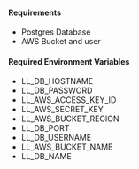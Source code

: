 
#### Requirements

- Postgres Database
- AWS Bucket and user

#### Required Environment Variables 
 - LL_DB_HOSTNAME
 - LL_DB_PASSWORD
 - LL_AWS_ACCESS_KEY_ID
 - LL_AWS_SECRET_KEY
 - LL_AWS_BUCKET_REGION
 - LL_DB_PORT
 - LL_DB_USERNAME
 - LL_AWS_BUCKET_NAME 
 - LL_DB_NAME
 
 